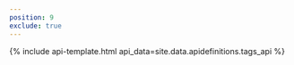 ```yaml
---
position: 9
exclude: true
---
```

{% include api-template.html api_data=site.data.apidefinitions.tags_api %}